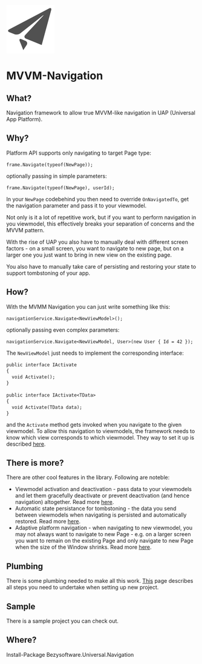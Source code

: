 ![Logo](/art/logo.128x128.png)

# MVVM-Navigation

## What?
Navigation framework to allow true MVVM-like navigation in UAP (Universal App Platform).

## Why?

Platform API supports only navigating to target Page type:
```
frame.Navigate(typeof(NewPage));
```

optionally passing in simple parameters:

```
frame.Navigate(typeof(NewPage), userId);
```

In your `NewPage` codebehind you then need to override `OnNavigatedTo`, get the navigation parameter and pass it to your viewmodel.

Not only is it a lot of repetitive work, but if you want to perform navigation in you viewmodel, this effectively breaks your separation of concerns and the MVVM pattern. 

With the rise of UAP you also have to manually deal with different screen factors - on a small screen, you want to navigate to new page, but on a larger one you just want to bring in new view on the existing page.

You also have to manually take care of persisting and restoring your state to support tombstoning of your app. 

## How?

With the MVMM Navigation you can just write something like this:

```
navigationService.Navigate<NewViewModel>();
```

optionally passing even complex parameters:

```
navigationService.Navigate<NewViewModel, User>(new User { Id = 42 });
```

The `NewViewModel` just needs to implement the corresponding interface:

```
public interface IActivate
{
  void Activate();
}

public interface IActivate<TData>
{
  void Activate(TData data);
}
```

and the `Activate` method gets invoked when you navigate to the given viewmodel. To allow this navigation to viewmodels, the framework needs to know which view corresponds to which viewmodel. They way to set it up is described [here](doc/view-lookup.md).

## There is more?

There are other cool features in the library. Following are noteble:

* Viewmodel activation and deactivation - pass data to your viewmodels and let them gracefully deactivate or prevent deactivation (and hence navigation) altogether. Read more [here](doc/activation-deactivation.md). 
* Automatic state persistance for tombstoning - the data you send between viewmodels when navigating is persisted and automatically restored. Read more [here](doc/state-persistence.md).
* Adaptive platform navigation - when navigating to new viewmodel, you may not always want to navigate to new Page - e.g. on a larger screen you want to remain on the existing Page and only navigate to new Page when the size of the Window shrinks. Read more [here](doc/adaptive-navigation.md).

## Plumbing

There is some plumbing needed to make all this work. [This](doc/plumbing.md) page describes all steps you need to undertake when setting up new project.

## Sample

There is a sample project you can check out. 

## Where?

Install-Package Bezysoftware.Universal.Navigation
